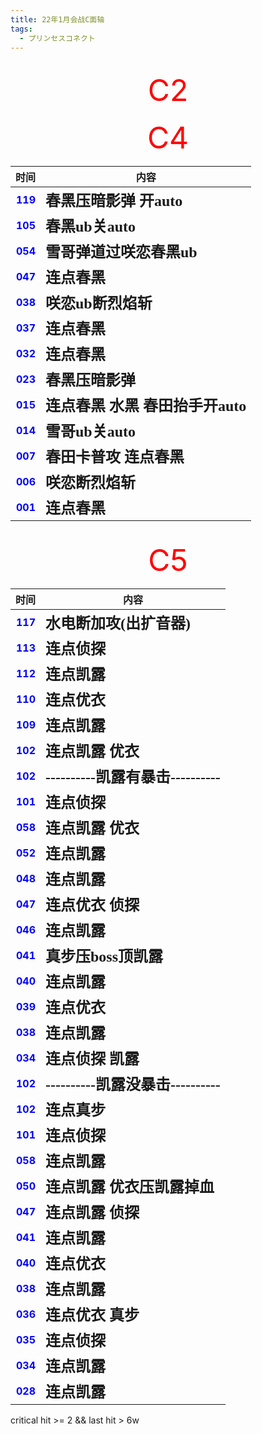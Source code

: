 ```yaml
---
title: 22年1月会战C面轴
tags:
  - プリンセスコネクト
---
```


<br/>
<div align="center">
<font color=red size="25"> C2 </font>
</div>



<br/>
<div align="center">
<font color=red size="25"> C4 </font>
</div>

|                                时间 | 内容                                                    |
|----------------------------------:|-------------------------------------------------------|
| **<font color=blue> 119 </font>** | **<font face="黑体" size=5> 春黑压暗影弹 开auto </font>**      |
| **<font color=blue> 105 </font>** | **<font face="黑体" size=5> 春黑ub关auto </font>**         |
| **<font color=blue> 054 </font>** | **<font face="黑体" size=5> 雪哥弹道过咲恋春黑ub </font>**       |
| **<font color=blue> 047 </font>** | **<font face="黑体" size=5> 连点春黑 </font>**              |
| **<font color=blue> 038 </font>** | **<font face="黑体" size=5> 咲恋ub断烈焰斩 </font>**          |
| **<font color=blue> 037 </font>** | **<font face="黑体" size=5> 连点春黑 </font>**              |
| **<font color=blue> 032 </font>** | **<font face="黑体" size=5> 连点春黑 </font>**              |
| **<font color=blue> 023 </font>** | **<font face="黑体" size=5> 春黑压暗影弹 </font>**            |
| **<font color=blue> 015 </font>** | **<font face="黑体" size=5> 连点春黑 水黑 春田抬手开auto </font>** |
| **<font color=blue> 014 </font>** | **<font face="黑体" size=5> 雪哥ub关auto </font>**         |
| **<font color=blue> 007 </font>** | **<font face="黑体" size=5> 春田卡普攻 连点春黑 </font>**        |
| **<font color=blue> 006 </font>** | **<font face="黑体" size=5> 咲恋断烈焰斩 </font>**            |
| **<font color=blue> 001 </font>** | **<font face="黑体" size=5> 连点春黑 </font>**              |


<br/>
<div align="center">
<font color=red size="25"> C5 </font>
</div>

|                                时间 | 内容                                                            |
|----------------------------------:|---------------------------------------------------------------|
| **<font color=blue> 117 </font>** | **<font face="黑体" size=5> 水电断加攻(出扩音器) </font>**               |
| **<font color=blue> 113 </font>** | **<font face="黑体" size=5> 连点侦探 </font>**                      |
| **<font color=blue> 112 </font>** | **<font face="黑体" size=5> 连点凯露 </font>**                      |
| **<font color=blue> 110 </font>** | **<font face="黑体" size=5> 连点优衣 </font>**                      |
| **<font color=blue> 109 </font>** | **<font face="黑体" size=5> 连点凯露 </font>**                      |
| **<font color=blue> 102 </font>** | **<font face="黑体" size=5> 连点凯露 优衣 </font>**                   |
| **<font color=blue> 102 </font>** | **<font face="黑体" size=5> ----------凯露有暴击---------- </font>** |
| **<font color=blue> 101 </font>** | **<font face="黑体" size=5> 连点侦探 </font>**                      |
| **<font color=blue> 058 </font>** | **<font face="黑体" size=5> 连点凯露 优衣 </font>**                   |
| **<font color=blue> 052 </font>** | **<font face="黑体" size=5> 连点凯露 </font>**                      |
| **<font color=blue> 048 </font>** | **<font face="黑体" size=5> 连点凯露 </font>**                      |
| **<font color=blue> 047 </font>** | **<font face="黑体" size=5> 连点优衣 侦探 </font>**                   |
| **<font color=blue> 046 </font>** | **<font face="黑体" size=5> 连点凯露 </font>**                      |
| **<font color=blue> 041 </font>** | **<font face="黑体" size=5> 真步压boss顶凯露 </font>**                |
| **<font color=blue> 040 </font>** | **<font face="黑体" size=5> 连点凯露 </font>**                      |
| **<font color=blue> 039 </font>** | **<font face="黑体" size=5> 连点优衣 </font>**                      |
| **<font color=blue> 038 </font>** | **<font face="黑体" size=5> 连点凯露 </font>**                      |
| **<font color=blue> 034 </font>** | **<font face="黑体" size=5> 连点侦探 凯露 </font>**                   |
| **<font color=blue> 102 </font>** | **<font face="黑体" size=5> ----------凯露没暴击---------- </font>** |
| **<font color=blue> 102 </font>** | **<font face="黑体" size=5> 连点真步 </font>**                      |
| **<font color=blue> 101 </font>** | **<font face="黑体" size=5> 连点侦探 </font>**                      |
| **<font color=blue> 058 </font>** | **<font face="黑体" size=5> 连点凯露 </font>**                      |
| **<font color=blue> 050 </font>** | **<font face="黑体" size=5> 连点凯露 优衣压凯露掉血 </font>**              |
| **<font color=blue> 047 </font>** | **<font face="黑体" size=5> 连点凯露 侦探 </font>**                   |
| **<font color=blue> 041 </font>** | **<font face="黑体" size=5> 连点凯露 </font>**                      |
| **<font color=blue> 040 </font>** | **<font face="黑体" size=5> 连点优衣 </font>**                      |
| **<font color=blue> 038 </font>** | **<font face="黑体" size=5> 连点凯露 </font>**                      |
| **<font color=blue> 036 </font>** | **<font face="黑体" size=5> 连点优衣 真步 </font>**                   |
| **<font color=blue> 035 </font>** | **<font face="黑体" size=5> 连点侦探 </font>**                      |
| **<font color=blue> 034 </font>** | **<font face="黑体" size=5> 连点凯露 </font>**                      |
| **<font color=blue> 028 </font>** | **<font face="黑体" size=5> 连点凯露 </font>**                      |

critical hit >= 2 && last hit > 6w